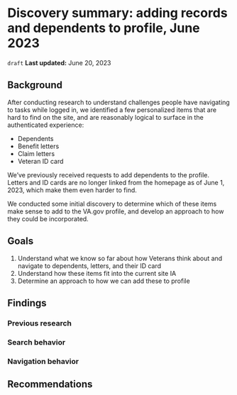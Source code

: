 # Discovery summary: adding records and dependents to profile, June 2023
`draft`
**Last updated:** June 20, 2023

## Background
After conducting research to understand challenges people have navigating to tasks while logged in, we identified a few personalized items that are hard to find on the site, and are reasonably logical to surface in the authenticated experience:
- Dependents
- Benefit letters
- Claim letters
- Veteran ID card

We’ve previously received requests to add dependents to the profile. Letters and ID cards are no longer linked from the homepage as of June 1, 2023, which make them even harder to find.

We conducted some initial discovery to determine which of these items make sense to add to the VA.gov profile, and develop an approach to how they could be incorporated.

## Goals
1. Understand what we know so far about how Veterans think about and navigate to dependents, letters, and their ID card
2. Understand how these items fit into the current site IA
3. Determine an approach to how we can add these to profile

## Findings
### Previous research
### Search behavior

### Navigation behavior

## Recommendations
